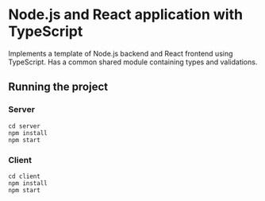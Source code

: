 # Node.js and React application with TypeScript

Implements a template of Node.js backend and React frontend using TypeScript. Has a common shared module containing types and validations.

## Running the project

### Server

```
cd server
npm install
npm start
```

### Client

```
cd client
npm install
npm start
```